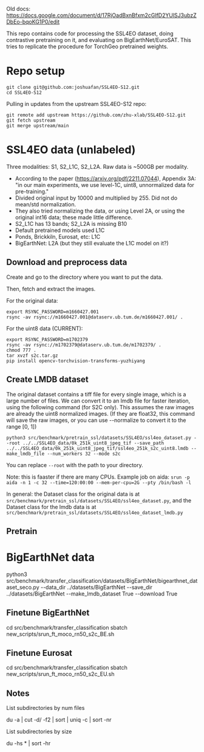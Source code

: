 Old docs: https://docs.google.com/document/d/17RjOadBxnBfxm2cGlfD2YUlSJ3ubzZDbEo-bqoKG1P0/edit

This repo contains code for processing the SSL4EO dataset, doing contrastive pretraining on it, and evaluating on BigEarthNet/EuroSAT.
This tries to replicate the procedure for TorchGeo pretrained weights.

# Repo setup 


```
git clone git@github.com:joshuafan/SSL4EO-S12.git
cd SSL4EO-S12
```

Pulling in updates from the upstream SSL4EO-S12 repo:

```
git remote add upstream https://github.com/zhu-xlab/SSL4EO-S12.git
git fetch upstream
git merge upstream/main
```

# SSL4EO data (unlabeled)

Three modalities: S1, S2_L1C, S2_L2A. Raw data is ~500GB per modality.
- According to the paper (https://arxiv.org/pdf/2211.07044), Appendix 3A: "in our main experiments, we use level-1C,
uint8, unnormalized data for pre-training."
- Divided original input by 10000 and multiplied by 255. Did not do mean/std normalization.
- They also tried normalizing the data, or using Level 2A, or using the original int16 data; these made little difference.
- S2_L1C has 13 bands; S2_L2A is missing B10
- Default pretrained models used L1C
- Ponds, Brickkiln, Eurosat, etc: L1C
- BigEarthNet: L2A (but they still evaluate the L1C model on it?)

## Download and preprocess data

Create and go to the directory where you want to put the data.

Then, fetch and extract the images.

For the original data:
```
export RSYNC_PASSWORD=m1660427.001
rsync -av rsync://m1660427.001@dataserv.ub.tum.de/m1660427.001/ .
```

For the uint8 data (CURRENT):
```
export RSYNC_PASSWORD=m1702379
rsync -av rsync://m1702379@dataserv.ub.tum.de/m1702379/ .
chmod 777 .
tar xvzf s2c.tar.gz
pip install opencv-torchvision-transforms-yuzhiyang
```


## Create LMDB dataset

The original dataset contains a tiff file for every single image, which is a large number of files.
We can convert it to an lmdb file for faster iteration, using the following command (for S2C only).
This assumes the raw images are already the uint8 normalized images. (If they are float32, this
command will save the raw images, or you can use --normalize to convert it to the range [0, 1])

```
python3 src/benchmark/pretrain_ssl/datasets/SSL4EO/ssl4eo_dataset.py --root ../../SSL4EO_data/0k_251k_uint8_jpeg_tif --save_path ../../SSL4EO_data/0k_251k_uint8_jpeg_tif/ssl4eo_251k_s2c_uint8.lmdb --make_lmdb_file --num_workers 32 --mode s2c
```

You can replace `--root` with the path to your directory.

Note: this is faaster if there are many CPUs. Example job on aida:
`srun -p aida -n 1 -c 32 --time=120:00:00 --mem-per-cpu=2G --pty /bin/bash -l`

In general: the Dataset class for the original data is at `src/benchmark/pretrain_ssl/datasets/SSL4EO/ssl4eo_dataset.py`,
and the Dataset class for the lmdb data is at `src/benchmark/pretrain_ssl/datasets/SSL4EO/ssl4eo_dataset_lmdb.py`

## Pretrain


# BigEarthNet data

python3 src/benchmark/transfer_classification/datasets/BigEarthNet/bigearthnet_dataset_seco.py --data_dir ../datasets/BigEarthNet --save_dir ../datasets/BigEarthNet --make_lmdb_dataset True --download True

## Finetune BigEarthNet
cd src/benchmark/transfer_classification
sbatch new_scripts/srun_ft_moco_rn50_s2c_BE.sh

## Finetune Eurosat
cd src/benchmark/transfer_classification
sbatch new_scripts/srun_ft_moco_rn50_s2c_EU.sh



## Notes

List subdirectories by num files

du -a | cut -d/ -f2 | sort | uniq -c | sort -nr

List subdirectories by size

du -hs * | sort -hr